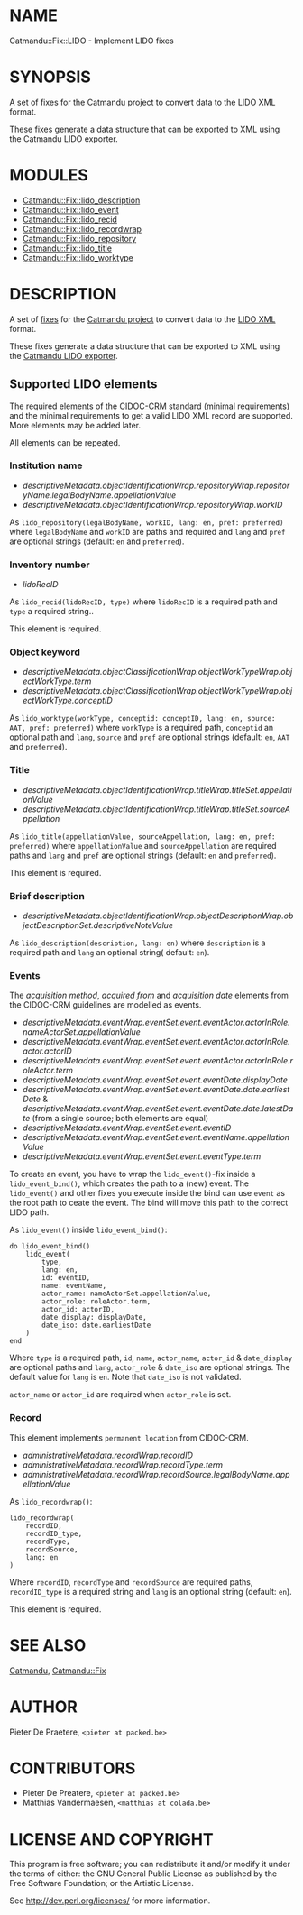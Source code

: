 # NAME

Catmandu::Fix::LIDO - Implement LIDO fixes

# SYNOPSIS

A set of fixes for the Catmandu project to convert data to the LIDO XML format.

These fixes generate a data structure that can be exported to XML using the Catmandu LIDO exporter.

# MODULES

- [Catmandu::Fix::lido\_description](https://metacpan.org/pod/Catmandu::Fix::lido_description)
- [Catmandu::Fix::lido\_event](https://metacpan.org/pod/Catmandu::Fix::lido_event)
- [Catmandu::Fix::lido\_recid](https://metacpan.org/pod/Catmandu::Fix::lido_recid)
- [Catmandu::Fix::lido\_recordwrap](https://metacpan.org/pod/Catmandu::Fix::lido_recordwrap)
- [Catmandu::Fix::lido\_repository](https://metacpan.org/pod/Catmandu::Fix::lido_repository)
- [Catmandu::Fix::lido\_title](https://metacpan.org/pod/Catmandu::Fix::lido_title)
- [Catmandu::Fix::lido\_worktype](https://metacpan.org/pod/Catmandu::Fix::lido_worktype)

# DESCRIPTION

A set of [fixes](http://librecat.org/Catmandu/#fixes-cheat-sheet) for the [Catmandu project](http://librecat.org/) to convert data to the [LIDO XML](http://lido-schema.org/) format.

These fixes generate a data structure that can be exported to XML using the [Catmandu LIDO exporter](https://github.com/LibreCat/Catmandu-LIDO).

## Supported LIDO elements

The required elements of the [CIDOC-CRM](https://www.projectcest.be/wiki/Standaard:CIDOC-richtlijnen) standard (minimal requirements) and the minimal requirements to get a valid LIDO XML record are supported. More elements may be added later.

All elements can be repeated.

### Institution name

* _descriptiveMetadata.objectIdentificationWrap.repositoryWrap.repositoryName.legalBodyName.appellationValue_
* _descriptiveMetadata.objectIdentificationWrap.repositoryWrap.workID_

As `lido_repository(legalBodyName, workID, lang: en, pref: preferred)` where `legalBodyName` and `workID` are paths and required and `lang` and `pref` are optional strings (default: `en` and `preferred`).

### Inventory number

* _lidoRecID_

As `lido_recid(lidoRecID, type)` where `lidoRecID` is a required path and `type` a required string..

This element is required.

### Object keyword

* _descriptiveMetadata.objectClassificationWrap.objectWorkTypeWrap.objectWorkType.term_
* _descriptiveMetadata.objectClassificationWrap.objectWorkTypeWrap.objectWorkType.conceptID_

As `lido_worktype(workType, conceptid: conceptID, lang: en, source: AAT, pref: preferred)` where `workType` is a required path, `conceptid` an optional path and `lang`, `source` and `pref` are optional strings (default: `en`, `AAT` and `preferred`).

### Title

* _descriptiveMetadata.objectIdentificationWrap.titleWrap.titleSet.appellationValue_
* _descriptiveMetadata.objectIdentificationWrap.titleWrap.titleSet.sourceAppellation_

As `lido_title(appellationValue, sourceAppellation, lang: en, pref: preferred)` where `appellationValue` and `sourceAppellation` are required paths and `lang` and `pref` are optional strings (default: `en` and `preferred`).

This element is required.

### Brief description

* _descriptiveMetadata.objectIdentificationWrap.objectDescriptionWrap.objectDescriptionSet.descriptiveNoteValue_

As `lido_description(description, lang: en)` where `description` is a required path and `lang` an optional string( default: `en`).

### Events

The _acquisition method_, _acquired from_ and _acquisition date_ elements from the CIDOC-CRM guidelines are modelled as events.

* _descriptiveMetadata.eventWrap.eventSet.event.eventActor.actorInRole.nameActorSet.appellationValue_
* _descriptiveMetadata.eventWrap.eventSet.event.eventActor.actorInRole.actor.actorID_
* _descriptiveMetadata.eventWrap.eventSet.event.eventActor.actorInRole.roleActor.term_
* _descriptiveMetadata.eventWrap.eventSet.event.eventDate.displayDate_
* _descriptiveMetadata.eventWrap.eventSet.event.eventDate.date.earliestDate_ &  _descriptiveMetadata.eventWrap.eventSet.event.eventDate.date.latestDate_ (from a single source; both elements are equal)
*  _descriptiveMetadata.eventWrap.eventSet.event.eventID_
*  _descriptiveMetadata.eventWrap.eventSet.event.eventName.appellationValue_
*  _descriptiveMetadata.eventWrap.eventSet.event.eventType.term_

To create an event, you have to wrap the `lido_event()`-fix inside a `lido_event_bind()`, which creates the path to a (new) event. The `lido_event()` and other fixes you execute inside the bind can use `event` as the root path to ceate the event. The bind will move this path to the correct LIDO path.

As `lido_event()` inside `lido_event_bind()`:
>

```
do lido_event_bind()
    lido_event(
        type,
        lang: en,
        id: eventID,
        name: eventName,
        actor_name: nameActorSet.appellationValue,
        actor_role: roleActor.term,
        actor_id: actorID,
        date_display: displayDate,
        date_iso: date.earliestDate
    )
end

```

Where `type` is a required path, `id`, `name`, `actor_name`, `actor_id` & `date_display` are optional paths and `lang`, `actor_role` & `date_iso` are optional strings. The default value for `lang` is `en`. Note that `date_iso` is not validated.

`actor_name` or `actor_id` are required when `actor_role` is set.

### Record

This element implements `permanent location` from CIDOC-CRM.

* _administrativeMetadata.recordWrap.recordID_
* _administrativeMetadata.recordWrap.recordType.term_
* _administrativeMetadata.recordWrap.recordSource.legalBodyName.appellationValue_

As `lido_recordwrap()`:
>

```
lido_recordwrap(
    recordID,
    recordID_type,
    recordType,
    recordSource,
    lang: en
)
```

Where `recordID`, `recordType` and `recordSource` are required paths, `recordID_type` is a required string and `lang` is an optional string (default: `en`).

This element is required.

# SEE ALSO

[Catmandu](https://metacpan.org/pod/Catmandu),
[Catmandu::Fix](https://metacpan.org/pod/Catmandu::Fix)

# AUTHOR

Pieter De Praetere, `<pieter at packed.be>`

# CONTRIBUTORS

- Pieter De Preatere, `<pieter at packed.be>`
- Matthias Vandermaesen, `<matthias at colada.be>`

# LICENSE AND COPYRIGHT

This program is free software; you can redistribute it and/or modify it
under the terms of either: the GNU General Public License as published
by the Free Software Foundation; or the Artistic License.

See http://dev.perl.org/licenses/ for more information.
